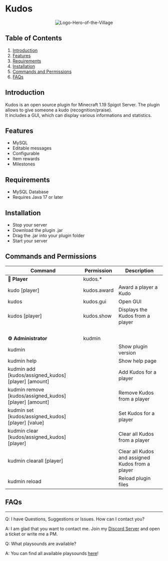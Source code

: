 # Kudos
<p align="center">
  <img src="https://github.com/Urbance/Kudos/blob/main/logo.hereo-of-the-village.png" title="Logo-Hero-of-the-Village">
</p>

## Table of Contents
1. [Introduction](#introduction)
2. [Features](#features)
3. [Requirements](#requirements)
4. [Installation](#installation)
5. [Commands and Permissions](#commands-and-permissions)
6. [FAQs](#faqs)

## Introduction
Kudos is an open source plugin for Minecraft 1.19 Spigot Server. The plugin allows to give someone a kudo (recognition/praise).<br>
It includes a GUI, which can display various informations and statistics.

## Features
* MySQL
* Editable messages
* Configurable
* Item rewards
* Milestones

## Requirements
* MySQL Database
* Requires Java 17 or later

## Installation
* Stop your server
* Download the plugin .jar 
* Drag the .jar into your plugin folder
* Start your server

## Commands and Permissions
| Command | Permission | Description |
| ------------- | ------------- | ------------- |
| <b>👥 Player  | kudos.* | |
| kudo [player]  | kudos.award  | Award a player a Kudo | 
| kudos  | kudos.gui  | Open GUI  |
| kudos [player]  | kudos.show  | Displays the Kudos from a player |
| ⠀| | |
| <b>⚙️ Administrator  | kudmin | |
| kudmin | | Show plugin version |
| kudmin help  | | Show help page |
| kudmin add [kudos/assigned_kudos] [player] [amount] | | Add Kudos for a player|
| kudmin remove [kudos/assigned_kudos] [player] [amount] | | Remove Kudos from a player|
| kudmin set [kudos/assigned_kudos] [player] [value] | | Set Kudos for a player|
| kudmin clear [kudos/assigned_kudos] [player] | | Clear all Kudos from a player|
| kudmin clearall [player] | | Clear all Kudos and assigned Kudos from a player|
| kudmin reload | | Reload plugin files |

## FAQs
***
Q: I have Questions, Suggestions or Issues. How can I contact you?

A: I am glad that you want to contact me. Join my [Discord Server](https://discord.gg/hDqPms3MbH) and open a ticket or write me a PM. 

Q: What playsounds are available?

A: You can find all available playsounds [here](https://hub.spigotmc.org/javadocs/bukkit/org/bukkit/Sound.html)!
